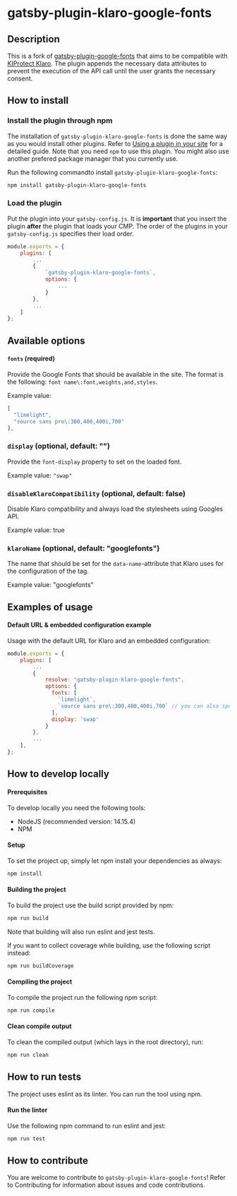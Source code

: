 # gatsby-plugin-klaro-google-fonts

## Description
This is a fork of [gatsby-plugin-google-fonts](https://github.com/didierfranc/gatsby-plugin-google-fonts) that aims
to be compatible with [KIProtect Klaro](https://github.com/kiprotect/klaro).
The plugin appends the necessary data attributes to prevent the execution of the API call until the user grants the
necessary consent.

## How to install

### Install the plugin through npm
The installation of `gatsby-plugin-klaro-google-fonts` is done the same way as you would install other plugins.
Refer to [Using a plugin in your site](https://www.gatsbyjs.com/docs/how-to/plugins-and-themes/using-a-plugin-in-your-site/) for a detailed guide.
Note that you need `npm` to use this plugin. You might also use another prefered package manager that you currently use.

Run the following commandto install `gatsby-plugin-klaro-google-fonts`:
```bash
npm install gatsby-plugin-klaro-google-fonts
```

### Load the plugin
Put the plugin into your `gatsby-config.js`. It is **important** that you insert the plugin **after** 
the plugin that loads your CMP. The order of the plugins in your `gatsby-config.js` specifies their load order.

```javascript
module.exports = {
    plugins: [
        ...
        {
            `gatsby-plugin-klaro-google-fonts`,
            options: {
                ...
            }
        },
        ...
    ]
};
```

## Available options

#### `fonts` (required)
Provide the Google Fonts that should be available in the site.
The format is the following: `font name\:font,weights,and,styles`.

Example value:
```javascript
[
  "limelight",
  "source sans pro\:300,400,400i,700"
],
```

### `display` (optional, default: "")
Provide the `font-display` property to set on the loaded font.

Example value: `"swap"`

### `disableKlaroCompatibility` (optional, default: false)
Disable Klaro compatibility and always load the stylesheets using Googles API.

Example value: true

### `klaroName` (optional, default: "googlefonts")
The name that should be set for the `data-name`-attribute that Klaro uses for the configuration
of the tag.

Example value: "googlefonts"

## Examples of usage

#### Default URL & embedded configuration example
Usage with the default URL for Klaro and an embedded configuration:
```javascript
module.exports = {
    plugins: [
        ...
        {
            resolve: "gatsby-plugin-klaro-google-fonts",
            options: {
              fonts: [
                `limelight`,
                `source sans pro\:300,400,400i,700` // you can also specify font weights and styles
              ],
              display: 'swap'
            }
        },
        ...
    ],
};
```

## How to develop locally

#### Prerequisites
To develop locally you need the following tools:
 - NodeJS (recommended version: 14.15.4)
 - NPM

#### Setup
To set the project up, simply let npm install your dependencies as always:
```bash
npm install
```

#### Building the project
To build the project use the build script provided by npm:
```bash
npm run build
```
Note that building will also run eslint and jest tests.

If you want to collect coverage while building, use the following script instead:
```bash
npm run buildCoverage
```

#### Compiling the project
To compile the project run the following npm script:
```bash
npm run compile
```

#### Clean compile output
To clean the compiled output (which lays in the root directory), run:
```bash
npm run clean
```

## How to run tests
The project uses eslint as its linter.
You can run the tool using npm.

#### Run the linter
Use the following npm command to run eslint and jest:
```bash
npm run test
```

## How to contribute
You are welcome to contribute to `gatsby-plugin-klaro-google-fonts`! Refer to Contributing for information about issues and code contributions.

